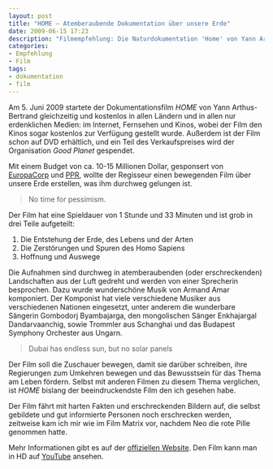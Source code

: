 ```yaml
---
layout: post
title: "HOME – Atemberaubende Dokumentation über unsere Erde"
date: 2009-06-15 17:23
description: "Filmempfehlung: Die Naturdokumentation 'Home' von Yann Arthus-Bertrand."
categories:
- Empfehlung
- Film
tags:
- dokumentation
- film
---
```


Am 5. Juni 2009 startete der Dokumentationsfilm <cite>HOME</cite> von Yann Arthus-Bertrand gleichzeitig und kostenlos in allen Ländern und in allen nur erdenklichen Medien: im Internet, Fernsehen und Kinos, wobei der Film den Kinos sogar kostenlos zur Verfügung gestellt wurde. Außerdem ist der Film schon auf DVD erhältlich, und ein Teil des Verkaufspreises wird der Organisation <cite>Good Planet</cite> gespendet.

Mit einem Budget von ca. 10-15 Millionen Dollar, gesponsert von [EuropaCorp](http://www.europacorp.com/ "EuropaCorp") und [PPR](http://www.ppr.com/ "PPR"), wollte der Regisseur einen bewegenden Film über unsere Erde erstellen, was ihm durchweg gelungen ist.

<blockquote lang="en" class="pullquote">
<p>No time for pessimism.</p>
</blockquote>

Der Film hat eine Spieldauer von 1 Stunde und 33 Minuten und ist grob in drei Teile aufgeteilt:

1. Die Entstehung der Erde, des Lebens und der Arten
2. Die Zerstörungen und Spuren des Homo Sapiens
3. Hoffnung und Auswege

Die Aufnahmen sind durchweg in atemberaubenden (oder erschreckenden) Landschaften aus der Luft gedreht und werden von einer Sprecherin besprochen. Dazu wurde wunderschöne Musik von Armand Amar komponiert. Der Komponist hat viele verschiedene Musiker aus verschiedenen Nationen eingesetzt, unter anderem die wunderbare Sängerin Gombodorj Byambajarga, den mongolischen Sänger Enkhajargal Dandarvaanchig, sowie   Trommler aus Schanghai und das Budapest Symphony Orchester aus Ungarn.

<blockquote lang="en" class="pullquote">
<p>Dubai has endless sun, but no solar panels</p>
</blockquote>

Der Film soll die Zuschauer bewegen, damit sie darüber schreiben, ihre Regierungen zum Umkehren bewegen und das Bewusstsein für das Thema am Leben fördern. Selbst mit anderen Filmen zu diesem Thema verglichen, ist <cite>HOME</cite> bislang der beeindruckendste Film den ich gesehen habe.

Der Film fährt mit harten Fakten und erschreckenden Bildern auf, die selbst gebildete und gut informierte Personen noch erschrecken werden, zeitweise kam ich mir wie im Film Matrix vor, nachdem Neo die rote Pille genommen hatte.

Mehr Informationen gibt es auf der [offiziellen Website](http://www.homethemovie.org/). Den Film kann man in HD auf [YouTube](http://www.youtube.com/user/homeprojectDE) ansehen.
